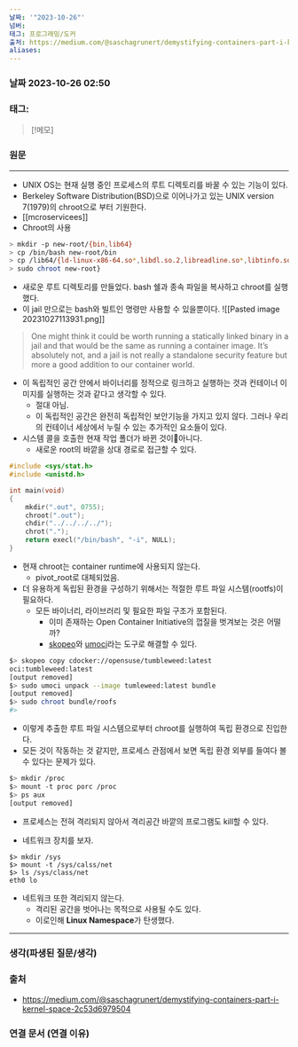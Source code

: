 ```yaml
---
날짜: '"2023-10-26"'
넘버: 
태그: 프로그래밍/도커
출처: https://medium.com/@saschagrunert/demystifying-containers-part-i-kernel-space-2c53d6979504
aliases:
---
```

### 날짜  2023-10-26 02:50

### 태그:

>[!메모]
>

### 원문
---
- UNIX OS는 현재 실행 중인 프로세스의 루트 디렉토리를 바꿀 수 있는 기능이 있다.
- Berkeley Software Distribution(BSD)으로 이어나가고 있는 UNIX version 7(1979)의 chroot으로 부터 기원한다.
- [[mcroservicees]]
- Chroot의 사용
```bash
> mkdir -p new-root/{bin,lib64}
> cp /bin/bash new-root/bin
> cp /lib64/{ld-linux-x86-64.so*,libdl.so.2,libreadline.so*,libtinfo.so*} new-root/lib64  
> sudo chroot new-root}
```
- 새로운 루트 디렉토리를 만들었다. bash 쉘과 종속 파일을 복사하고 chroot를 실행했다.
- 이 jail 만으로는 bash와 빌트인 명령만 사용할 수 있을뿐이다.
![[Pasted image 20231027113931.png]]
> One might think it could be worth running a statically linked binary in a jail and that would be the same as running a container image. It’s absolutely not, and a jail is not really a standalone security feature but more a good addition to our container world.

- 이 독립적인 공간 안에서 바이너리를 정적으로 링크하고 실행하는 것과 컨테이너 이미지를 실행하는 것과 같다고 생각할 수 있다.
	- 절대 아님.
	- 이 독립적인 공간은 완전히 독립적인 보안기능을 가지고 있지 않다. 그러나 우리의 컨테이너 세상에서 누릴 수 있는 추가적인 요소들이 있다.
- 시스템 콜을 호출한 현재 작업 폴더가 바뀐 것이아니다.
	- 새로운 root의 바깥을 상대 경로로 접근할 수 있다.
```c++
#include <sys/stat.h>
#include <unistd.h>

int main(void)
{
	mkdir(".out", 0755);
	chroot(".out");
	chdir("../../../../");
	chrot(".");
	return execl("/bin/bash", "-i", NULL);
}
```
- 현재 chroot는 container runtime에 사용되지 않는다.
	- pivot_root로 대체되었음.
- 더 유용하게 독립된 환경을 구성하기 위해서는 적절한 루트 파일 시스템(rootfs)이 필요하다.
	- 모든 바이너리, 라이브러리 및 필요한 파일 구조가 포함된다.
		- 이미 존재하는 Open Container Initiative의 껍질을 벗겨보는 것은 어떨까?
		- [skopeo](https://github.com/containers/skopeo)와 [umoci](https://github.com/openSUSE/umoci)라는 도구로 해결할 수 있다.
```bash
$> skopeo copy cdocker://opensuse/tumbleweed:latest
oci:tumbleweed:latest
[output removed]
$> sudo umoci unpack --image tumleweed:latest bundle
[output removed]
$> sudo chroot bundle/roofs
#>
```
- 이렇게 추출한 루트 파일 시스템으로부터 chroot를 실행하여 독립 환경으로 진입한다.
- 모든 것이 작동하는 것 같지만, 프로세스 관점에서 보면 독립 환경 외부를 들여다 볼 수 있다는 문제가 있다.
```bash
$> mkdir /proc
$> mount -t proc porc /proc
$> ps aux
[output removed]
```
- 프로세스는 전혀 격리되지 않아서 격리공간 바깥의 프로그램도 kill할 수 있다.

- 네트워크 장치를 보자.
```shell
$> mkdir /sys
$> mount -t /sys/calss/net
$> ls /sys/class/net
eth0 lo
```
- 네트워크 또한 격리되지 않는다. 
	- 격리된 공간을 벗어나는 목적으로 사용될 수도 있다.
	- 이로인해 **Linux Namespace**가 탄생했다.


---
### 생각(파생된 질문/생각)

### 출처
- https://medium.com/@saschagrunert/demystifying-containers-part-i-kernel-space-2c53d6979504
### 연결 문서 (연결 이유)
